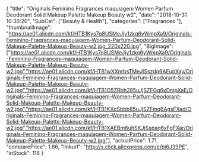 {
	"title": "Originals Feminino Fragrances maquiagem Women Parfum Deodorant Solid Makeup Palette Makeup Beauty w2",
	"date": "2018-10-31 10:30:20",
	"SubCat": ["Beauty & Health"],
	"categories": ["Fragrances "],
	"thumbnailImage": "https://ae01.alicdn.com/kf/HTB1Kys7q8USMeJjy1zkq6yWmpXa9/Originals-Feminino-Fragrances-maquiagem-Women-Parfum-Deodorant-Solid-Makeup-Palette-Makeup-Beauty-w2.jpg_220x220.jpg",
	"BigImage": ["https://ae01.alicdn.com/kf/HTB1Kys7q8USMeJjy1zkq6yWmpXa9/Originals-Feminino-Fragrances-maquiagem-Women-Parfum-Deodorant-Solid-Makeup-Palette-Makeup-Beauty-w2.jpg","https://ae01.alicdn.com/kf/HTB1wXXnrbsTMeJjSszdq6AEupXay/Originals-Feminino-Fragrances-maquiagem-Women-Parfum-Deodorant-Solid-Makeup-Palette-Makeup-Beauty-w2.jpg","https://ae01.alicdn.com/kf/HTB1O5ZRbh285uJjSZFGq6xDmpXaE/Originals-Feminino-Fragrances-maquiagem-Women-Parfum-Deodorant-Solid-Makeup-Palette-Makeup-Beauty-w2.jpg","https://ae01.alicdn.com/kf/HTB1KXoSbbb85uJjSZFmq6AgsFXad/Originals-Feminino-Fragrances-maquiagem-Women-Parfum-Deodorant-Solid-Makeup-Palette-Makeup-Beauty-w2.jpg","https://ae01.alicdn.com/kf/HTB1XAEBm6uhSKJjSspaq6xFgFXar/Originals-Feminino-Fragrances-maquiagem-Women-Parfum-Deodorant-Solid-Makeup-Palette-Makeup-Beauty-w2.jpg"],
	"actualPrice": 1.71,
	"comparePrice": 1.86,
	"linkurl": "http://s.click.aliexpress.com/e/bi6J39PE",
	"inStock": 116
}
